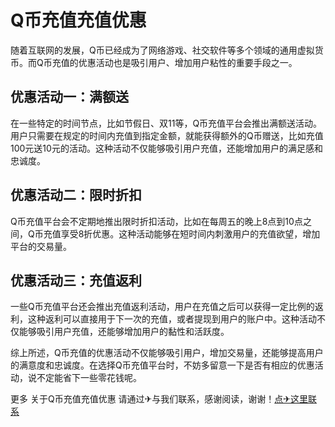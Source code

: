 # Q币充值充值优惠

随着互联网的发展，Q币已经成为了网络游戏、社交软件等多个领域的通用虚拟货币。而Q币充值的优惠活动也是吸引用户、增加用户粘性的重要手段之一。

## 优惠活动一：满额送

在一些特定的时间节点，比如节假日、双11等，Q币充值平台会推出满额送活动。用户只需要在规定的时间内充值到指定金额，就能获得额外的Q币赠送，比如充值100元送10元的活动。这种活动不仅能够吸引用户充值，还能增加用户的满足感和忠诚度。

## 优惠活动二：限时折扣

Q币充值平台会不定期地推出限时折扣活动，比如在每周五的晚上8点到10点之间，Q币充值享受8折优惠。这种活动能够在短时间内刺激用户的充值欲望，增加平台的交易量。

## 优惠活动三：充值返利

一些Q币充值平台还会推出充值返利活动，用户在充值之后可以获得一定比例的返利，这种返利可以直接用于下一次的充值，或者提现到用户的账户中。这种活动不仅能够吸引用户充值，还能够增加用户的黏性和活跃度。

综上所述，Q币充值的优惠活动不仅能够吸引用户，增加交易量，还能够提高用户的满意度和忠诚度。在选择Q币充值平台时，不妨多留意一下是否有相应的优惠活动，说不定能省下一些零花钱呢。

更多 关于Q币充值充值优惠 请通过✈与我们联系，感谢阅读，谢谢！[点✈这里联系](https://t.me/lianmeng09)